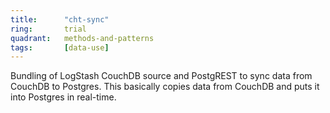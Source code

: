 ```yaml
---
title:      "cht-sync"
ring:       trial
quadrant:   methods-and-patterns
tags:       [data-use]
---
```


Bundling of LogStash CouchDB source and PostgREST to sync data from CouchDB to Postgres. This basically copies data from CouchDB and puts it into Postgres in real-time.